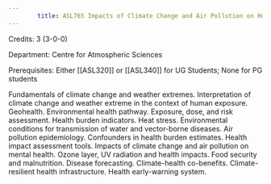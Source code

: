 ```yaml
---
        title: ASL765 Impacts of Climate Change and Air Pollution on Human Health
---
```

Credits: 3 (3-0-0)

Department: Centre for Atmospheric Sciences

Prerequisites: Either [[ASL320]] or [[ASL340]] for UG Students; None for PG students

Fundamentals of climate change and weather extremes. Interpretation of climate change and weather extreme in the context of human exposure. Geohealth. Environmental health pathway. Exposure, dose, and risk assessment. Health burden indicators. Heat stress. Environmental conditions for transmission of water and vector-borne diseases. Air pollution epidemiology. Confounders in health burden estimates. Health impact assessment tools. Impacts of climate change and air pollution on mental health. Ozone layer, UV radiation and health impacts. Food security and malnutrition. Disease forecasting. Climate-health co-benefits. Climate-resilient health infrastructure. Health early-warning system.